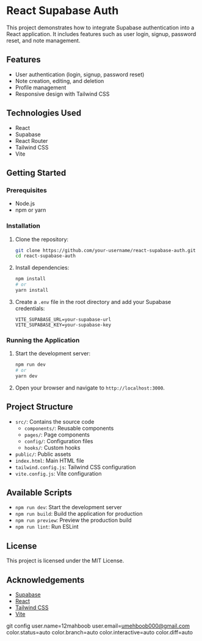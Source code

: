# React Supabase Auth

This project demonstrates how to integrate Supabase authentication into a React application. It includes features such as user login, signup, password reset, and note management.

## Features

- User authentication (login, signup, password reset)
- Note creation, editing, and deletion
- Profile management
- Responsive design with Tailwind CSS

## Technologies Used

- React
- Supabase
- React Router
- Tailwind CSS
- Vite

## Getting Started

### Prerequisites

- Node.js
- npm or yarn

### Installation

1. Clone the repository:
    ```sh
    git clone https://github.com/your-username/react-supabase-auth.git
    cd react-supabase-auth
    ```

2. Install dependencies:
    ```sh
    npm install
    # or
    yarn install
    ```

3. Create a `.env` file in the root directory and add your Supabase credentials:
    ```env
    VITE_SUPABASE_URL=your-supabase-url
    VITE_SUPABASE_KEY=your-supabase-key
    ```

### Running the Application

1. Start the development server:
    ```sh
    npm run dev
    # or
    yarn dev
    ```

2. Open your browser and navigate to `http://localhost:3000`.

## Project Structure

- `src/`: Contains the source code
  - `components/`: Reusable components
  - `pages/`: Page components
  - `config/`: Configuration files
  - `hooks/`: Custom hooks
- `public/`: Public assets
- `index.html`: Main HTML file
- `tailwind.config.js`: Tailwind CSS configuration
- `vite.config.js`: Vite configuration

## Available Scripts

- `npm run dev`: Start the development server
- `npm run build`: Build the application for production
- `npm run preview`: Preview the production build
- `npm run lint`: Run ESLint

## License

This project is licensed under the MIT License.

## Acknowledgements

- [Supabase](https://supabase.io/)
- [React](https://reactjs.org/)
- [Tailwind CSS](https://tailwindcss.com/)
- [Vite](https://vitejs.dev/)







git config user.name=12mahboob
user.email=umehboob000@gmail.com
color.status=auto
color.branch=auto
color.interactive=auto
color.diff=auto
